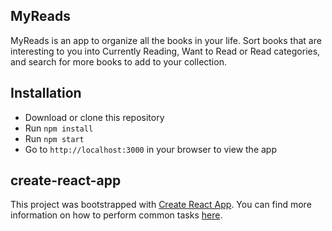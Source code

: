 ## MyReads

MyReads is an app to organize all the books in your life. Sort books that are interesting to you into Currently Reading, Want to Read or Read categories, and search for more books to add to your collection.

## Installation

- Download or clone this repository
- Run `npm install`
- Run `npm start`
- Go to `http://localhost:3000` in your browser to view the app

## create-react-app

This project was bootstrapped with [Create React App](https://github.com/facebookincubator/create-react-app). You can find more information on how to perform common tasks [here](https://github.com/facebookincubator/create-react-app/blob/master/packages/react-scripts/template/README.md).
